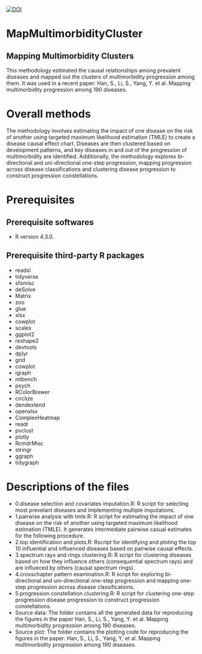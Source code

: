 [![DOI](https://zenodo.org/badge/743379362.svg)](https://zenodo.org/doi/10.5281/zenodo.11479811)
# MapMultimorbidityCluster
## Mapping Multimorbidity Clusters
This methodology estimated the causal relationships among prevalent diseases and mapped out the clusters of multimorbidity progression among them. It was used in a recent paper: Han, S., Li, S., Yang, Y. et al. Mapping multimorbidity progression among 190 diseases.

# Overall methods

The methodology involves estimating the impact of one disease on the risk of another using targeted maximum likelihood estimation (TMLE) to create a disease causal effect chart. Diseases are then clustered based on development patterns, and key diseases in and out of the progression of multimorbidity are identified. Additionally, the methodology explores bi-directional and uni-directional one-step progression, mapping progression across disease classifications and clustering disease progression to construct progression constellations.

# Prerequisites
## Prerequisite softwares 
* R version 4.3.0.
## Prerequisite third-party R packages
* readxl
* tidyverse
* sfsmisc
* deSolve
* Matrix
* zoo
* glue
* xlsx
* cowplot
* scales
* ggplot2
* reshape2
* devtools
* dplyr
* grid
* cowplot
* igraph
* mlbench
* psych
* RColorBrewer
* circlize
* dendextend
* openxlsx
* ComplexHeatmap
* readr
* pvclust
* plotly
* RcmdrMisc
* stringr
* ggraph
* tidygraph

# Descriptions of the files
*  0.disease selection and covariates imputation.R: R script for selecting most prevelant diseases and implementing multiple imputations.
*  1.pairwise analysis with tmle.R: R script for estimating the impact of one disease on the risk of another using targeted maximum likelihood estimation (TMLE). It generates intermediate pairwise casual estimates for the following procedure.
*  2.top identification and plots.R: Rscript for identifying and ploting the top 10 influential and influenced diseases based on pairwise causal effects. 
*  3.spectrum rays and rings clustering.R: R script for clustering diseases based on how they influence others (consequential spectrum rays) and are influeced by others (causal spectrum rings).
*  4.crosschapter pattern examination.R: R script for exploring bi-directional and uni-directional one-step progression and mapping one-step progression across disease classifications.
*  5.progression constellation clustering.R: R script for clustering one-step progression disease progression to construct progression constellations.
* Source data: The folder contains all the generated data for reproducing the figures in the paper Han, S., Li, S., Yang, Y. et al. Mapping multimorbidity progression among 190 diseases.
* Source plot: The folder contains the plotting code for reproducing the figures in the paper: Han, S., Li, S., Yang, Y. et al. Mapping multimorbidity progression among 190 diseases.

